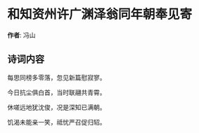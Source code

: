 # 和知资州许广渊泽翁同年朝奉见寄

**作者**: 冯山

## 诗词内容

每思同榜多零落，忽见新篇慰寂寥。

今日抗尘俱白首，当时联翮共青霄。

休嗟远地犹沈俊，况是深知已满朝。

饥渴未能亲一笑，祗忧严召促归轺。


